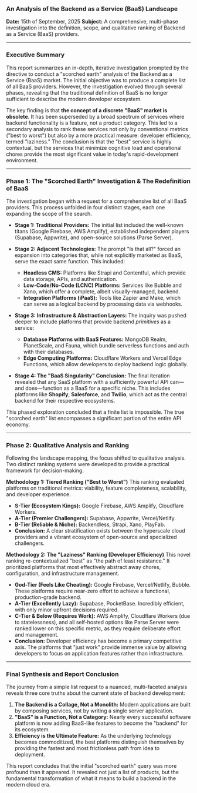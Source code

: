 ### **An Analysis of the Backend as a Service (BaaS) Landscape**

**Date:** 15th of September, 2025
**Subject:** A comprehensive, multi-phase investigation into the definition, scope, and qualitative ranking of Backend as a Service (BaaS) providers.

---

### Executive Summary

This report summarizes an in-depth, iterative investigation prompted by the directive to conduct a "scorched earth" analysis of the Backend as a Service (BaaS) market. The initial objective was to produce a complete list of all BaaS providers. However, the investigation evolved through several phases, revealing that the traditional definition of BaaS is no longer sufficient to describe the modern developer ecosystem.

The key finding is that **the concept of a discrete "BaaS" market is obsolete**. It has been superseded by a broad spectrum of services where backend functionality is a feature, not a product category. This led to a secondary analysis to rank these services not only by conventional metrics ("best to worst") but also by a more practical measure: developer efficiency, termed "laziness." The conclusion is that the "best" service is highly contextual, but the services that minimize cognitive load and operational chores provide the most significant value in today's rapid-development environment.

---

### Phase 1: The "Scorched Earth" Investigation & The Redefinition of BaaS

The investigation began with a request for a comprehensive list of all BaaS providers. This process unfolded in four distinct stages, each one expanding the scope of the search.

*   **Stage 1: Traditional Providers:** The initial list included the well-known titans (Google Firebase, AWS Amplify), established independent players (Supabase, Appwrite), and open-source solutions (Parse Server).

*   **Stage 2: Adjacent Technologies:** The prompt "Is that all?" forced an expansion into categories that, while not explicitly marketed as BaaS, serve the exact same function. This included:
    *   **Headless CMS:** Platforms like Strapi and Contentful, which provide data storage, APIs, and authentication.
    *   **Low-Code/No-Code (LCNC) Platforms:** Services like Bubble and Xano, which offer a complete, albeit visually-managed, backend.
    *   **Integration Platforms (iPaaS):** Tools like Zapier and Make, which can serve as a logical backend by processing data via webhooks.

*   **Stage 3: Infrastructure & Abstraction Layers:** The inquiry was pushed deeper to include platforms that provide backend *primitives* as a service:
    *   **Database Platforms with BaaS Features:** MongoDB Realm, PlanetScale, and Fauna, which bundle serverless functions and auth with their databases.
    *   **Edge Computing Platforms:** Cloudflare Workers and Vercel Edge Functions, which allow developers to deploy backend logic globally.

*   **Stage 4: The "BaaS Singularity" Conclusion:** The final iteration revealed that any SaaS platform with a sufficiently powerful API can—and does—function as a BaaS for a specific niche. This includes platforms like **Shopify**, **Salesforce**, and **Twilio**, which act as the central backend for their respective ecosystems.

This phased exploration concluded that a finite list is impossible. The true "scorched earth" list encompasses a significant portion of the entire API economy.

---

### Phase 2: Qualitative Analysis and Ranking

Following the landscape mapping, the focus shifted to qualitative analysis. Two distinct ranking systems were developed to provide a practical framework for decision-making.

**Methodology 1: Tiered Ranking ("Best to Worst")**
This ranking evaluated platforms on traditional metrics: viability, feature completeness, scalability, and developer experience.

*   **S-Tier (Ecosystem Kings):** Google Firebase, AWS Amplify, Cloudflare Workers.
*   **A-Tier (Premier Challengers):** Supabase, Appwrite, Vercel/Netlify.
*   **B-Tier (Reliable & Niche):** Backendless, Strapi, Xano, PlayFab.
*   **Conclusion:** A clear stratification exists between the hyperscale cloud providers and a vibrant ecosystem of open-source and specialized challengers.

**Methodology 2: The "Laziness" Ranking (Developer Efficiency)**
This novel ranking re-contextualized "best" as "the path of least resistance." It prioritized platforms that most effectively abstract away chores, configuration, and infrastructure management.

*   **God-Tier (Feels Like Cheating):** Google Firebase, Vercel/Netlify, Bubble. These platforms require near-zero effort to achieve a functional, production-grade backend.
*   **A-Tier (Excellently Lazy):** Supabase, PocketBase. Incredibly efficient, with only minor upfront decisions required.
*   **C-Tier & Below (Requires Work):** AWS Amplify, Cloudflare Workers (due to statelessness), and all self-hosted options like Parse Server were ranked lower on this specific metric, as they require deliberate effort and management.
*   **Conclusion:** Developer efficiency has become a primary competitive axis. The platforms that "just work" provide immense value by allowing developers to focus on application features rather than infrastructure.

---

### Final Synthesis and Report Conclusion

The journey from a simple list request to a nuanced, multi-faceted analysis reveals three core truths about the current state of backend development:

1.  **The Backend is a Collage, Not a Monolith:** Modern applications are built by composing services, not by writing a single server application.
2.  **"BaaS" is a Function, Not a Category:** Nearly every successful software platform is now adding BaaS-like features to become the "backend" for its ecosystem.
3.  **Efficiency is the Ultimate Feature:** As the underlying technology becomes commoditized, the best platforms distinguish themselves by providing the fastest and most frictionless path from idea to deployment.

This report concludes that the initial "scorched earth" query was more profound than it appeared. It revealed not just a list of products, but the fundamental transformation of what it means to build a backend in the modern cloud era.